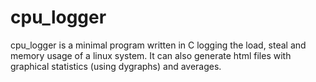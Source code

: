 # cpu_logger
cpu_logger is a minimal program written in C logging the load, steal and memory usage of a linux system. It can also generate html files with graphical statistics (using dygraphs) and averages.
